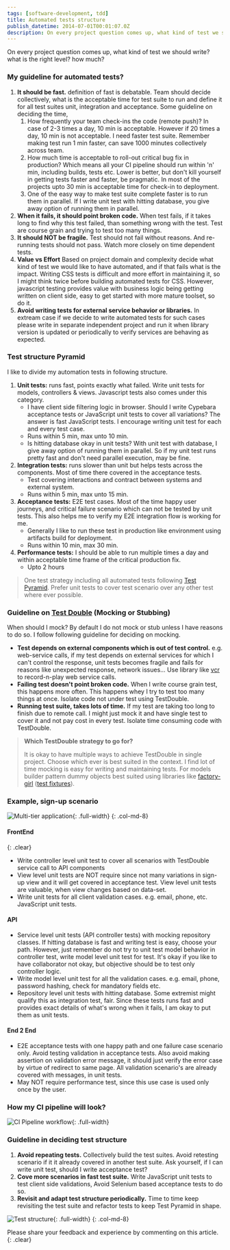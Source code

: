 ```yaml
---
tags: [software-development, tdd]
title: Automated tests structure
publish_datetime: 2014-07-01T00:01:07.0Z
description: On every project question comes up, what kind of test we should write? what is the right level? how much? 
---
```


On every project question comes up, what kind of test we should write? what is the right level? how much?  

### My guideline for automated tests?

1. **It should be fast.** definition of fast is debatable. Team should decide collectively, what is the acceptable time for test suite to run and define it for all test suites unit, integration and acceptance. Some guideline on deciding the time,  
    1. How frequently your team check-ins the code (remote push)? In case of 2-3 times a day, 10 min is acceptable. However if 20 times a day, 10 min is not acceptable. I need faster test suite. Remember making test run 1 min faster, can save 1000 minutes collectively across team. 
    2. How much time is acceptable to roll-out critical bug fix in production? Which means all your CI pipeline should run within 'n' min, including builds, tests etc. Lower is better, but don't kill yourself in getting tests faster and faster, be pragmatic. In most of the projects upto 30 min is acceptable time for check-in to deployment.
    3. One of the easy way to make test suite complete faster is to run them in parallel. If I write unit test with hitting database, you give away option of running them in parallel.  
2. **When it fails, it should point broken code.** When test fails, if it takes long to find why this test failed, than something wrong with the test. Test are course grain and trying to test too many things.  
3. **It should NOT be fragile.** Test should not fail without reasons. And re-running tests should not pass. Watch more closely on time dependent tests. 
4. **Value vs Effort** Based on project domain and complexity decide what kind of test we would like to have automated, and if that fails what is the impact. Writing CSS tests is difficult and more effort in maintaining it, so I might think twice before building automated tests for CSS. However, javascript testing provides value with business logic being getting written on client side, easy to get started with more mature toolset, so do it.  
5. **Avoid writing tests for external service behavior or libraries.** In extream case if we decide to write automated tests for such cases please write in separate independent project and run it when library version is updated or periodically to verify services are behaving as expected.  


### Test structure Pyramid
I like to divide my automation tests in following structure.

1. **Unit tests:** runs fast, points exactly what failed. Write unit tests for models, controllers & views. Javascript tests also comes under this category.  
    - I have client side filtering logic in browser. Should I write Cypebara acceptance tests or JavaScript unit tests to cover all variations? The answer is fast JavaScript tests. I encourage writing unit test for each and every test case.
    - Runs within 5 min, max unto 10 min.
    - Is hitting database okay in unit tests? With unit test with database, I give away option of running them in parallel. So if my unit test runs pretty fast and don't need parallel execution, may be fine.
2. **Integration tests:** runs slower than unit but helps tests across the components. Most of time there covered in the acceptance tests. 
    - Test covering interactions and contract between systems and external system. 
    - Runs within 5 min, max unto 15 min.
3. **Acceptance tests:** E2E test cases. Most of the time happy user journeys, and critical failure scenario which can not be tested by unit tests. This also helps me to verify my E2E integration flow is working for me. 
    - Generally I like to run these test in production like environment using artifacts build for deployment.
    - Runs within 10 min, max 30 min.
4. **Performance tests:** I should be able to run multiple times a day and within acceptable time frame of the critical production fix. 
    - Upto 2 hours
    
> One test strategy including all automated tests following [Test Pyramid](http://martinfowler.com/bliki/TestPyramid.html). Prefer unit tests to cover test scenario over any other test where ever possible.
    
### Guideline on [Test Double](http://www.martinfowler.com/bliki/TestDouble.html) (Mocking or Stubbing)

When should I mock? By default I do not mock or stub unless I have reasons to do so. I follow following guideline for deciding on mocking.   

- **Test depends on external components which is out of test control.** e.g. web-service calls, if my test depends on external services for which I can't control the response, unit tests becomes fragile and fails for reasons like unexpected response, network issues... Use library like [vcr](https://github.com/vcr/vcr) to record-n-play web service calls.  
- **Failing test doesn't point broken code.** When I write course grain test, this happens more often. This happens whey I try to test too many things at once. Isolate code not under test using TestDouble. 
- **Running test suite, takes lots of time.** If my test are taking too long to finish due to remote call. I might just mock it and have single test to cover it and not pay cost in every test. Isolate time consuming code with TestDouble. 

> **Which TestDouble strategy to go for?** 
> 
> It is okay to have multiple ways to achieve TestDouble in single project. Choose which ever is best suited in the context. I find lot of time mocking is easy for writing and maintaining tests. For models builder pattern dummy objects best suited using libraries like [factory-girl](https://github.com/thoughtbot/factory_girl) ([test fixtures](http://en.wikipedia.org/wiki/Test_fixture#Software)).   
    
   
### Example, sign-up scenario

![Multi-tier application](/assets/sunitblog/posts/images/test-structure/multi-tier-app.svg){: .full-width}
{: .col-md-8}

#### FrontEnd   
{: .clear}

- Write controller level unit test to cover all scenarios with TestDouble service call to API components
- View level unit tests are NOT require since not many variations in sign-up view and it will get covered in acceptance test. View level unit tests are valuable, when view changes based on data-set.
- Write unit tests for all client validation cases. e.g. email, phone, etc. JavaScript unit tests.

#### API
- Service level unit tests (API controller tests) with mocking repository classes. If hitting database is fast and writing test is easy, choose your path. However, just remember do not try to unit test model behavior in controller test, write model level unit test for test. It's okay if you like to have collaborator not okay, but objective should be to test only controller logic. 
- Write model level unit test for all the validation cases. e.g. email, phone, password hashing, check for mandatory fields etc.
- Repository level unit tests with hitting database. Some extremist might qualify this as integration test, fair. Since these tests runs fast and provides exact details of what's wrong when it fails, I am okay to put them as unit tests.

#### End 2 End
- E2E acceptance tests with one happy path and one failure case scenario only. Avoid testing validation in acceptance tests. Also avoid making assertion on validation error message, it should just verify the error case by virtue of redirect to same page. All validation scenario's are already covered with messages, in unit tests.
- May NOT require performance test, since this use case is used only once by the user.

### How my CI pipeline will look?

![CI Pipeline workflow](/assets/sunitblog/posts/images/test-structure/ci-test-workflow.svg){: .full-width}

### Guideline in deciding test structure
    
1. **Avoid repeating tests.** Collectively build the test suites. Avoid retesting scenario if it it already covered in another test suite. Ask yourself, if I can write unit test, should I write acceptance test? 
2. **Cove more scenarios in fast test suite.** Write JavaScript unit tests to test client side validations, Avoid Selenium based acceptance tests to do so.
3. **Revisit and adapt test structure periodically.** Time to time keep revisiting the test suite and refactor tests to keep Test Pyramid in shape.  
   
![Test structure](/assets/sunitblog/posts/images/test-structure/test-structure.svg){: .full-width}
{: .col-md-8}

Please share your feedback and experience by commenting on this article.
{: .clear}




